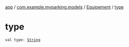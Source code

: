 [app](../../index.md) / [com.example.myparking.models](../index.md) / [Equipement](index.md) / [type](./type.md)

# type

`val type: `[`String`](https://kotlinlang.org/api/latest/jvm/stdlib/kotlin/-string/index.html)